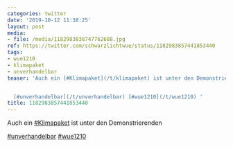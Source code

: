 ```yaml
---
categories: twitter
date: '2019-10-12 11:38:25'
layout: post
media:
- file: /media/1182983838747762688.jpg
ref: https://twitter.com/schwarzlichtwue/status/1182983857441853440
tags:
- wue1210
- klimapaket
- unverhandelbar
teaser: 'Auch ein [#Klimapaket](/t/klimapaket) ist unter den Demonstrierenden


  [#unverhandelbar](/t/unverhandelbar) [#wue1210](/t/wue1210) '
title: 1182983857441853440
---
```

Auch ein [#Klimapaket](/t/klimapaket) ist unter den Demonstrierenden

[#unverhandelbar](/t/unverhandelbar) [#wue1210](/t/wue1210) 